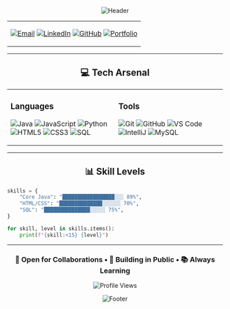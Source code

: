 <div align="center">

![Header](https://capsule-render.vercel.app/api?type=waving&color=gradient&customColorList=12&height=300&section=header&text=BHASKAR%20T&fontSize=90&fontColor=fff&animation=twinkling&fontAlignY=35&desc=CS%20Engineer%20%C3%97%20Problem%20Solver%20%C3%97%20Builder&descSize=25&descAlignY=55)

</div>

<table width="100%">
<tr>
<td width="100%" align="center">

[![Email](https://img.shields.io/badge/📧%20bhaskart.dev@gmail.com-EA4335?style=for-the-badge&logoColor=white)](mailto:bhaskart.dev@gmail.com)
[![LinkedIn](https://img.shields.io/badge/LinkedIn-0077B5?style=for-the-badge&logo=linkedin&logoColor=white)](https://www.linkedin.com/in/bhaskart2004)
[![GitHub](https://img.shields.io/badge/GitHub-100000?style=for-the-badge&logo=github&logoColor=white)](https://github.com/bhaskar2004)
[![Portfolio](https://img.shields.io/badge/🌐%20Portfolio-667eea?style=for-the-badge)](https://github.com/bhaskar2004)

</td>
</tr>
</table>

---

<div align="center">

## 💻 Tech Arsenal

</div>

<table width="100%">
<tr>
<td width="50%" valign="top">

### Languages

![Java](https://img.shields.io/badge/Java-ED8B00?style=for-the-badge&logo=openjdk&logoColor=white)
![JavaScript](https://img.shields.io/badge/JavaScript-F7DF1E?style=for-the-badge&logo=javascript&logoColor=black)
![Python](https://img.shields.io/badge/Python-3776AB?style=for-the-badge&logo=python&logoColor=white)
![HTML5](https://img.shields.io/badge/HTML5-E34F26?style=for-the-badge&logo=html5&logoColor=white)
![CSS3](https://img.shields.io/badge/CSS3-1572B6?style=for-the-badge&logo=css3&logoColor=white)
![SQL](https://img.shields.io/badge/SQL-4479A1?style=for-the-badge&logo=mysql&logoColor=white)

</td>
<td width="50%" valign="top">

### Tools

![Git](https://img.shields.io/badge/Git-F05032?style=for-the-badge&logo=git&logoColor=white)
![GitHub](https://img.shields.io/badge/GitHub-181717?style=for-the-badge&logo=github&logoColor=white)
![VS Code](https://img.shields.io/badge/VS%20Code-007ACC?style=for-the-badge&logo=visual-studio-code&logoColor=white)
![IntelliJ](https://img.shields.io/badge/IntelliJ%20IDEA-000000?style=for-the-badge&logo=intellij-idea&logoColor=white)
![MySQL](https://img.shields.io/badge/MySQL-4479A1?style=for-the-badge&logo=mysql&logoColor=white)

</td>
</tr>
</table>

---

<div align="center">

## 📊 Skill Levels

</div>

```python
skills = {
    "Core Java": "█████████████████░░░ 89%",
    "HTML/CSS": "██████████████░░░░░░ 70%",
    "SQL": "███████████████░░░░░ 75%",
}

for skill, level in skills.items():
    print(f"{skill:<15} {level}")
```

---

<div align="center">

### 🚀 Open for Collaborations • 🌟 Building in Public • 📚 Always Learning

![Profile Views](https://komarev.com/ghpvc/?username=bhaskar2004&color=blueviolet&style=for-the-badge&label=Profile+Views)

![Footer](https://capsule-render.vercel.app/api?type=waving&color=gradient&customColorList=12&height=100&section=footer)

</div>

